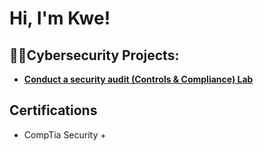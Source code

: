 <h1>Hi, I'm Kwe!

<h2>👨‍💻Cybersecurity Projects:</h2>

- <b> [Conduct a security audit (Controls & Compliance) Lab](https://github.com/SunGodRah/ConductASecurityAuditLab/blob/main/README.md)</b>

<h2>Certifications</h2>

- CompTia Security +


<!--
**joshmadakor1/joshmadakor1** is a ✨ _special_ ✨ repository because its `README.md` (this file) appears on your GitHub profile.

Here are some ideas to get you started:

- 🔭 I’m currently working on ...
- 🌱 I’m currently learning ...
- 👯 I’m looking to collaborate on ...
- 🤔 I’m looking for help with ...
- 💬 Ask me about ...
- 📫 How to reach me: ...
- 😄 Pronouns: ...
- ⚡ Fun fact: ...
-->
